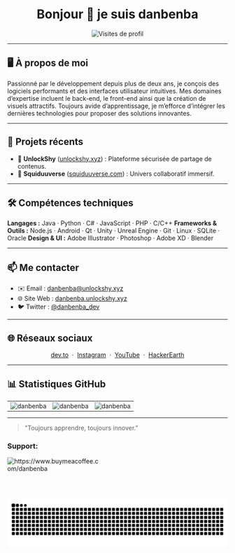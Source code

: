 <h1 align="center">Bonjour 👋 je suis danbenba</h1>

<p align="center">
  <img src="https://komarev.com/ghpvc/?username=danbenba&label=Visites+de+profil&color=0e75b6&style=flat" alt="Visites de profil" />
</p>

---

## 🖥️ À propos de moi

Passionné par le développement depuis plus de deux ans, je conçois des logiciels performants et des interfaces utilisateur intuitives. Mes domaines d’expertise incluent le back-end, le front-end ainsi que la création de visuels attractifs. Toujours avide d’apprentissage, je m’efforce d’intégrer les dernières technologies pour proposer des solutions innovantes.

---

## 🚀 Projets récents

* 🔭 **UnlockShy** ([unlockshy.xyz](https://unlockshy.xyz)) : Plateforme sécurisée de partage de contenus.
* 👯 **Squiduuverse** ([squiduuverse.com](https://squiduuverse.com)) : Univers collaboratif immersif.

---

## 🛠️ Compétences techniques

**Langages :** Java · Python · C# · JavaScript · PHP · C/C++
**Frameworks & Outils :** Node.js · Android · Qt · Unity · Unreal Engine · Git · Linux · SQLite · Oracle
**Design & UI :** Adobe Illustrator · Photoshop · Adobe XD · Blender

---

## 📫 Me contacter

* ✉️ Email : [danbenba@unlockshy.xyz](mailto:danbenba@unlockshy.xyz)
* 🌐 Site Web : [danbenba.unlockshy.xyz](https://danbenba.unlockshy.xyz)
* 🐦 Twitter : [@danbenba\_dev](https://twitter.com/danbenba_dev)

---

## 🌐 Réseaux sociaux

<p align="center">
  <a href="https://dev.to/danbenba" target="_blank">dev.to</a> &nbsp;·&nbsp;  
  <a href="https://instagram.com/danbenba" target="_blank">Instagram</a> &nbsp;·&nbsp;  
  <a href="https://www.youtube.com/c/danbenba" target="_blank">YouTube</a> &nbsp;·&nbsp;  
  <a href="https://www.hackerearth.com/@danbenba" target="_blank">HackerEarth</a>
</p>

---

## 📊 Statistiques GitHub

<table>
  <tr>
    <td><img src="https://github-readme-stats.vercel.app/api/top-langs?username=danbenba&show_icons=true&locale=en&layout=compact" alt="danbenba" /></td>
    <td><img src="https://github-readme-stats.vercel.app/api?username=danbenba&show_icons=true&locale=en" alt="danbenba" /></td>
    <td><img src="https://github-readme-streak-stats.herokuapp.com/?user=danbenba&" alt="danbenba" /></td>
  </tr>
</table>

---

> "Toujours apprendre, toujours innover."

<h3 align="left">Support:</h3>
<p><a href="https://www.buymeacoffee.com/danbenba"> <img align="left" src="https://cdn.buymeacoffee.com/buttons/v2/default-yellow.png" height="50" width="210" alt="https://www.buymeacoffee.com/danbenba" /></a></p><br><br>

<br><br>

<picture>
  <source media="(prefers-color-scheme: dark)" srcset="https://raw.githubusercontent.com/asmrprog-yt/asmrprog-yt/output/github-snake-dark.svg" />
  <source media="(prefers-color-scheme: light)" srcset="https://raw.githubusercontent.com/asmrprog-yt/asmrprog-yt/output/github-snake.svg" />
  <img alt="github-snake" src="https://raw.githubusercontent.com/asmrprog-yt/asmrprog-yt/output/github-snake.svg" />
</picture>

